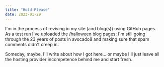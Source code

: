 ```yaml
---
title: "Hold-Please"
date: 2023-01-29
---
```


I'm in the process of reviving in my site (and blog(s)) using GitHub pages. As a test run I've uploaded the [/halloween](https://lorihc.github.io/halloween/ "All Hallows Eve") blog pages; I'm still going through the 23 years of posts in avocado8 and making sure that spam comments didn't creep in.

Someday, maybe, I'll write about how I got here... or maybe I'll just leave all the hosting provider incompetence behind me and start fresh. 
